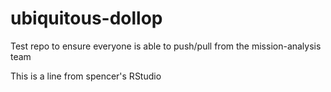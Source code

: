 # ubiquitous-dollop
Test repo to ensure everyone is able to push/pull from the mission-analysis team

This is a line from spencer's RStudio 